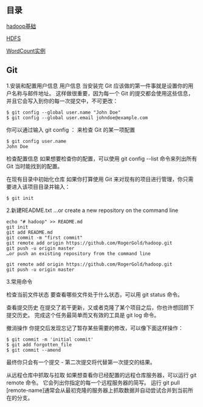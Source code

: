 ## 目录

[hadoop基础](https://github.com/RogerGold/hadoop/blob/master/Hadoop_basic_0.md)

[HDFS](https://github.com/RogerGold/hadoop/blob/master/The%20Hadoop%20Distributed%20File%20System.md)

[WordCount实例](https://github.com/RogerGold/hadoop/blob/master/Hadoop_WordCount.md)

## Git

1.安装和配置用户信息
用户信息
当安装完 Git 应该做的第一件事就是设置你的用户名称与邮件地址。 这样做很重要，因为每一个 Git 的提交都会使用这些信息，并且它会写入到你的每一次提交中，不可更改：

    $ git config --global user.name "John Doe"
    $ git config --global user.email johndoe@example.com

你可以通过输入 git config <key>： 来检查 Git 的某一项配置

    $ git config user.name
    John Doe

检查配置信息
如果想要检查你的配置，可以使用 git config --list 命令来列出所有 Git 当时能找到的配置。

在现有目录中初始化仓库
如果你打算使用 Git 来对现有的项目进行管理，你只需要进入该项目目录并输入：

    $ git init


2.新建README.txt
    …or create a new repository on the command line

    echo "# hadoop" >> README.md
    git init
    git add README.md
    git commit -m "first commit"
    git remote add origin https://github.com/RogerGold/hadoop.git
    git push -u origin master
    …or push an existing repository from the command line

    git remote add origin https://github.com/RogerGold/hadoop.git
    git push -u origin master


3.常用命令

检查当前文件状态
要查看哪些文件处于什么状态，可以用 git status 命令。

查看提交历史
在提交了若干更新，又或者克隆了某个项目之后，你也许想回顾下提交历史。 完成这个任务最简单而又有效的工具是 git log 命令。

撤消操作
你提交后发现忘记了暂存某些需要的修改，可以像下面这样操作：

    $ git commit -m 'initial commit'
    $ git add forgotten_file
    $ git commit --amend
    
最终你只会有一个提交 - 第二次提交将代替第一次提交的结果。

从远程仓库中抓取与拉取
如果想查看你已经配置的远程仓库服务器，可以运行 git remote 命令。 它会列出你指定的每一个远程服务器的简写。
运行 git pull [remote-name]通常会从最初克隆的服务器上抓取数据并自动尝试合并到当前所在的分支。
